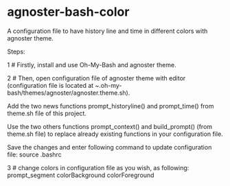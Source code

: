 # agnoster-bash-color
A configuration file to have history line and time in different colors with agnoster theme.

Steps:


1 # Firstly, install and use Oh-My-Bash and agnoster theme.

2 # Then, open configuration file of agnoster theme with editor (configuration file is located at ~.oh-my-bash/themes/agnoster/agnoster.theme.sh).

Add the two news functions prompt_historyline() and prompt_time() from theme.sh file of this project.

Use the two others functions prompt_context() and build_prompt() (from theme.sh file) to replace already existing functions in your configuration file.

Save the changes and enter following command to update configuration file:
source .bashrc

3 # change colors in configuration file as you wish, as following: prompt_segment colorBackground colorForeground
